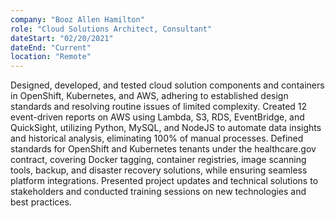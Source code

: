 ```yaml
---
company: "Booz Allen Hamilton"
role: "Cloud Solutions Architect, Consultant"
dateStart: "02/20/2021"
dateEnd: "Current"
location: "Remote"
---
```

Designed, developed, and tested cloud solution components and containers in OpenShift, Kubernetes, and AWS, adhering to established design standards and resolving routine issues of limited complexity. Created 12 event-driven reports on AWS using Lambda, S3, RDS, EventBridge, and QuickSight, utilizing Python, MySQL, and NodeJS to automate data insights and historical analysis, eliminating 100% of manual processes. Defined standards for OpenShift and Kubernetes tenants under the healthcare.gov contract, covering Docker tagging, container registries, image scanning tools, backup, and disaster recovery solutions, while ensuring seamless platform integrations. Presented project updates and technical solutions to stakeholders and conducted training sessions on new technologies and best practices.